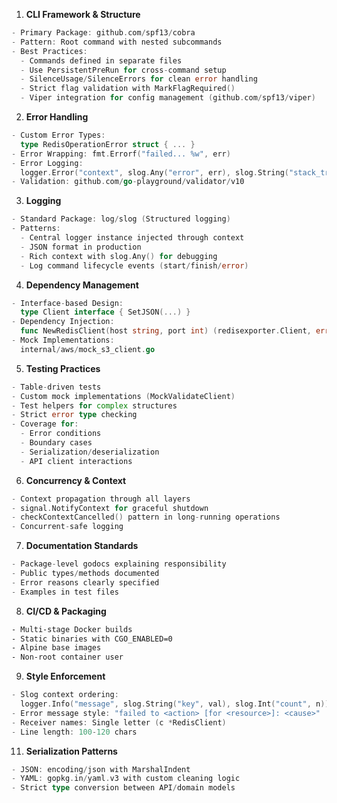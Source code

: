 1. **CLI Framework & Structure**

```go
- Primary Package: github.com/spf13/cobra
- Pattern: Root command with nested subcommands
- Best Practices:
  - Commands defined in separate files
  - Use PersistentPreRun for cross-command setup
  - SilenceUsage/SilenceErrors for clean error handling
  - Strict flag validation with MarkFlagRequired()
  - Viper integration for config management (github.com/spf13/viper)
```

2. **Error Handling**

```go
- Custom Error Types: 
  type RedisOperationError struct { ... }
- Error Wrapping: fmt.Errorf("failed... %w", err)
- Error Logging:
  logger.Error("context", slog.Any("error", err), slog.String("stack_trace", debug.Stack()))
- Validation: github.com/go-playground/validator/v10
```

3. **Logging**

```go
- Standard Package: log/slog (Structured logging)
- Patterns:
  - Central logger instance injected through context
  - JSON format in production
  - Rich context with slog.Any() for debugging
  - Log command lifecycle events (start/finish/error)
```

4. **Dependency Management**

```go
- Interface-based Design:
  type Client interface { SetJSON(...) }
- Dependency Injection:
  func NewRedisClient(host string, port int) (redisexporter.Client, error)
- Mock Implementations:
  internal/aws/mock_s3_client.go
```

5. **Testing Practices**

```go
- Table-driven tests
- Custom mock implementations (MockValidateClient)
- Test helpers for complex structures
- Strict error type checking
- Coverage for:
  - Error conditions
  - Boundary cases
  - Serialization/deserialization
  - API client interactions
```

6. **Concurrency & Context**

```go
- Context propagation through all layers
- signal.NotifyContext for graceful shutdown
- checkContextCancelled() pattern in long-running operations
- Concurrent-safe logging
```

7. **Documentation Standards**

```go
- Package-level godocs explaining responsibility
- Public types/methods documented
- Error reasons clearly specified
- Examples in test files
```

8. **CI/CD & Packaging**

```dockerfile
- Multi-stage Docker builds
- Static binaries with CGO_ENABLED=0
- Alpine base images
- Non-root container user
```

9. **Style Enforcement**

```go
- Slog context ordering: 
  logger.Info("message", slog.String("key", val), slog.Int("count", n))
- Error message style: "failed to <action> [for <resource>]: <cause>"
- Receiver names: Single letter (c *RedisClient)
- Line length: 100-120 chars
```

11. **Serialization Patterns**

```go
- JSON: encoding/json with MarshalIndent
- YAML: gopkg.in/yaml.v3 with custom cleaning logic
- Strict type conversion between API/domain models
```
